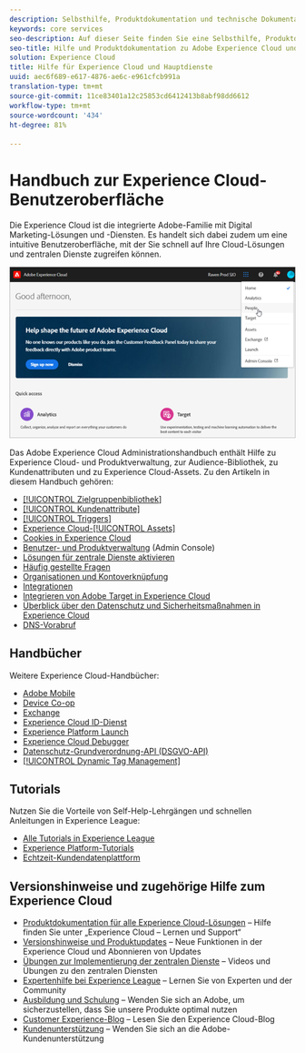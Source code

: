 ```yaml
---
description: Selbsthilfe, Produktdokumentation und technische Dokumentation für die Adobe Experience Cloud. Die Experience Cloud ist die integrierte Adobe-Familie mit Digital Marketing-Lösungen und -Diensten.
keywords: core services
seo-description: Auf dieser Seite finden Sie eine Selbsthilfe, Produktdokumentation und technische Dokumentation zur Experience Cloud.
seo-title: Hilfe und Produktdokumentation zu Adobe Experience Cloud und den zentralen Diensten.
solution: Experience Cloud
title: Hilfe für Experience Cloud und Hauptdienste
uuid: aec6f689-e617-4876-ae6c-e961cfcb991a
translation-type: tm+mt
source-git-commit: 11ce83401a12c25853cd6412413b8abf98dd6612
workflow-type: tm+mt
source-wordcount: '434'
ht-degree: 81%

---
```



# Handbuch zur Experience Cloud-Benutzeroberfläche

Die Experience Cloud ist die integrierte Adobe-Familie mit Digital Marketing-Lösungen und -Diensten. Es handelt sich dabei zudem um eine intuitive Benutzeroberfläche, mit der Sie schnell auf Ihre Cloud-Lösungen und zentralen Dienste zugreifen können.

![Experience Cloud](assets/cloud-pulldown.png)

Das Adobe Experience Cloud Administrationshandbuch enthält Hilfe zu Experience Cloud- und Produktverwaltung, zur Audience-Bibliothek, zu Kundenattributen und zu Experience Cloud-Assets. Zu den Artikeln in diesem Handbuch gehören:

* [[!UICONTROL Zielgruppenbibliothek]](audience-library/audience-library.md)
* [[!UICONTROL Kundenattribute]](attributes/attributes.md)
* [[!UICONTROL Triggers]](activation/triggers.md)
* [Experience Cloud-[!UICONTROL Assets]](experience-cloud-assets/experience-cloud-assets.md)
* [Cookies in Experience Cloud](cookies/cookies-privacy.md)
* [Benutzer- und Produktverwaltung](admin-getting-started/admin-getting-started.md) (Admin Console)
* [Lösungen für zentrale Dienste aktivieren](core-services/core-services.md)
* [Häufig gestellte Fragen](admin-getting-started/admin-getting-started.md)
* [Organisationen und Kontoverknüpfung](admin-getting-started/organizations.md)
* [Integrationen](marketing-cloud-integrations.md)
* [Integrieren von Adobe Target in Experience Cloud](https://docs.adobe.com/content/help/de-DE/target/using/integrate/a4t/a4t.html)
* [Überblick über den Datenschutz und Sicherheitsmaßnahmen in Experience Cloud](assets/Adobe-Marketing-Cloud-Privacy-and-Security-Overview.pdf)
* [DNS-Vorabruf](admin-getting-started/admin-getting-started.md#concept_6BC8C6856E3644F8956D7AD0A96383B7)

## Handbücher

Weitere Experience Cloud-Handbücher:

* [Adobe Mobile](https://docs.adobe.com/content/help/de-DE/mobile-services/using/home.html)
* [Device Co-op](https://docs.adobe.com/content/help/de-DE/device-co-op/using/home.html)
* [Exchange](https://experiencecloud.adobeexchange.com/)
* [Experience Cloud ID-Dienst](https://docs.adobe.com/content/help/de-DE/id-service/using/home.html)
* [Experience Platform Launch](https://docs.adobe.com/content/help/de-DE/launch/using/overview.html)
* [Experience Cloud Debugger](https://docs.adobe.com/content/help/de-DE/debugger/using/experience-cloud-debugger.html)
* [Datenschutz-Grundverordnung-API (DSGVO-API)](https://www.adobe.io/apis/experiencecloud/gdpr.html)
* [[!UICONTROL Dynamic Tag Management]](https://docs.adobe.com/content/help/de-DE/dtm/using/dtm-home.html)

## Tutorials

Nutzen Sie die Vorteile von Self-Help-Lehrgängen und schnellen Anleitungen in Experience League:

* [Alle Tutorials in Experience League](https://experienceleague.corp.adobe.com/?lang=en#quick-how-tos)
* [Experience Platform-Tutorials](https://experienceleague.corp.adobe.com/docs/core-services-learn/tutorials/overview.html?lang=en)
* [Echtzeit-Kundendatenplattform](https://experienceleague.corp.adobe.com/docs/platform-learn/tutorials/rtcdp/understanding-the-real-time-customer-data-platform.html?lang=en)

## Versionshinweise und zugehörige Hilfe zum Experience Cloud

* [Produktdokumentation für alle Experience Cloud-Lösungen](https://docs.adobe.com/content/help/de-DE/experience-cloud/user-guides/home.html) – Hilfe finden Sie unter „Experience Cloud – Lernen und Support“
* [Versionshinweise und Produktupdates](https://docs.adobe.com/content/help/de-DE/release-notes/experience-cloud/current.html) – Neue Funktionen in der Experience Cloud und Abonnieren von Updates
* [Übungen zur Implementierung der zentralen Dienste](https://docs.adobe.com/content/help/en/core-services-learn/tutorials/overview.html) – Videos und Übungen zu den zentralen Diensten
* [Expertenhilfe bei Experience League](https://landing.adobe.com/experience-league/) – Lernen Sie von Experten und der Community
* [Ausbildung und Schulung](https://helpx.adobe.com/de/learning.html?promoid=KAUDK) – Wenden Sie sich an Adobe, um sicherzustellen, dass Sie unsere Produkte optimal nutzen
* [Customer Experience-Blog](https://theblog.adobe.com/customer-experience/) – Lesen Sie den Experience Cloud-Blog
* [Kundenunterstützung](https://helpx.adobe.com/de/contact/enterprise-support.ec.html) – Wenden Sie sich an die Adobe-Kundenunterstützung
